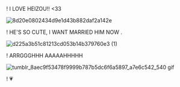 ! I LOVE HEIZOU!! <33


![8d20e0802434d9e1d43b882daf2a142e](https://github.com/user-attachments/assets/42d9b2ab-6512-4fdb-b937-9175352601bf)


! HE'S SO CUTE, I WANT MARRIED HIM NOW .


![d225a3b51c81213cd053b14b379760e3 (1)](https://github.com/user-attachments/assets/5911fbd4-47c4-4d53-b45b-fa9b5c7b24fe)


! ARRGGGHHH AAAAAHHHHH 

![tumblr_8aec9f53478f9999b787b5dc6f6a5897_a7e6c542_540 gif](https://github.com/user-attachments/assets/aeeecafa-2cf8-46c1-95b7-d533b7d9eb9d)


! 💗
